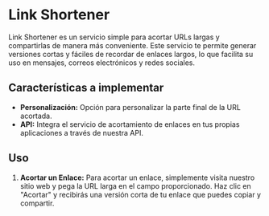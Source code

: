 # Link Shortener

Link Shortener es un servicio simple para acortar URLs largas y compartirlas de manera más conveniente. Este servicio te permite generar versiones cortas y fáciles de recordar de enlaces largos, lo que facilita su uso en mensajes, correos electrónicos y redes sociales.

## Características a implementar

- **Personalización:** Opción para personalizar la parte final de la URL acortada.
- **API:** Integra el servicio de acortamiento de enlaces en tus propias aplicaciones a través de nuestra API.

## Uso

1. **Acortar un Enlace:**
   Para acortar un enlace, simplemente visita nuestro sitio web y pega la URL larga en el campo proporcionado. Haz clic en "Acortar" y recibirás una versión corta de tu enlace que puedes copiar y compartir.

